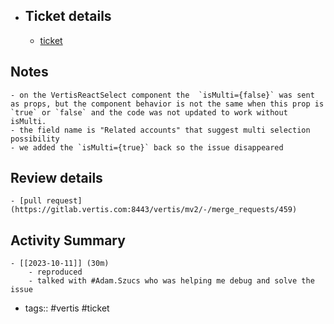 - ## Ticket details
	- [ticket](https://gitlab.vertis.com:8443/vertis/mv2/-/issues/7047)
## Notes
	- on the VertisReactSelect component the  `isMulti={false}` was sent as props, but the component behavior is not the same when this prop is `true` or `false` and the code was not updated to work without isMulti.
	- the field name is "Related accounts" that suggest multi selection possibility
	- we added the `isMulti={true}` back so the issue disappeared
## Review details
	- [pull request](https://gitlab.vertis.com:8443/vertis/mv2/-/merge_requests/459)
## Activity Summary
	- [[2023-10-11]] (30m)
		- reproduced
		- talked with #Adam.Szucs who was helping me debug and solve the issue
- tags:: #vertis #ticket